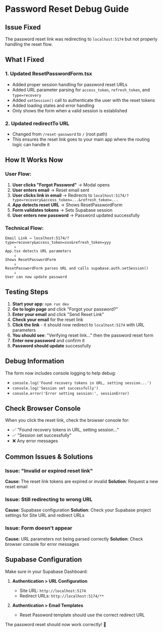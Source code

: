 # Password Reset Debug Guide

## Issue Fixed
The password reset link was redirecting to `localhost:5174` but not properly handling the reset flow.

## What I Fixed

### 1. **Updated ResetPasswordForm.tsx**
- Added proper session handling for password reset URLs
- Added URL parameter parsing for `access_token`, `refresh_token`, and `type=recovery`
- Added `setSession()` call to authenticate the user with the reset tokens
- Added loading states and error handling
- Only shows the form when a valid session is established

### 2. **Updated redirectTo URL**
- Changed from `/reset-password` to `/` (root path)
- This ensures the reset link goes to your main app where the routing logic can handle it

## How It Works Now

### User Flow:
1. **User clicks "Forgot Password"** → Modal opens
2. **User enters email** → Reset email sent
3. **User clicks link in email** → Redirects to `localhost:5174/?type=recovery&access_token=...&refresh_token=...`
4. **App detects reset URL** → Shows ResetPasswordForm
5. **Form validates tokens** → Sets Supabase session
6. **User enters new password** → Password updated successfully

### Technical Flow:
```
Email Link → localhost:5174/?type=recovery&access_token=xxx&refresh_token=yyy
    ↓
App.tsx detects URL parameters
    ↓
Shows ResetPasswordForm
    ↓
ResetPasswordForm parses URL and calls supabase.auth.setSession()
    ↓
User can now update password
```

## Testing Steps

1. **Start your app**: `npm run dev`
2. **Go to login page** and click "Forgot your password?"
3. **Enter your email** and click "Send Reset Link"
4. **Check your email** for the reset link
5. **Click the link** - it should now redirect to `localhost:5174` with URL parameters
6. **You should see**: "Verifying reset link..." then the password reset form
7. **Enter new password** and confirm it
8. **Password should update** successfully

## Debug Information

The form now includes console logging to help debug:

- `console.log('Found recovery tokens in URL, setting session...')`
- `console.log('Session set successfully')`
- `console.error('Error setting session:', sessionError)`

## Check Browser Console

When you click the reset link, check the browser console for:
- ✅ "Found recovery tokens in URL, setting session..."
- ✅ "Session set successfully"
- ❌ Any error messages

## Common Issues & Solutions

### Issue: "Invalid or expired reset link"
**Cause**: The reset link tokens are expired or invalid
**Solution**: Request a new reset email

### Issue: Still redirecting to wrong URL
**Cause**: Supabase configuration
**Solution**: Check your Supabase project settings for Site URL and redirect URLs

### Issue: Form doesn't appear
**Cause**: URL parameters not being parsed correctly
**Solution**: Check browser console for error messages

## Supabase Configuration

Make sure in your Supabase Dashboard:
1. **Authentication > URL Configuration**
   - Site URL: `http://localhost:5174`
   - Redirect URLs: `http://localhost:5174/**`

2. **Authentication > Email Templates**
   - Reset Password template should use the correct redirect URL

The password reset should now work correctly! 🎉
